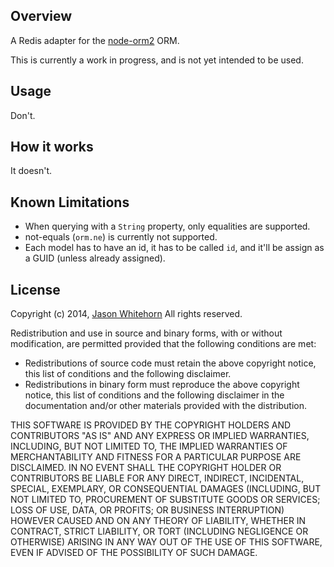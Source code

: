 ## Overview

A Redis adapter for the [node-orm2](https://github.com/dresende/node-orm2) ORM.

This is currently a work in progress, and is not yet intended to be used.

## Usage

Don't.

## How it works

It doesn't.

## Known Limitations

* When querying with a `String` property, only equalities are supported.
* not-equals (`orm.ne`) is currently not supported.
* Each model has to have an id, it has to be called `id`, and it'll be assign as a GUID (unless already assigned).

## License

Copyright (c) 2014, [Jason Whitehorn](https://github.com/jwhitehorn)
All rights reserved.

Redistribution and use in source and binary forms, with or without modification, are permitted provided that the following conditions are met:

* Redistributions of source code must retain the above copyright notice, this list of conditions and the following disclaimer.
* Redistributions in binary form must reproduce the above copyright notice, this list of conditions and the following disclaimer in the documentation and/or other materials provided with the distribution.

THIS SOFTWARE IS PROVIDED BY THE COPYRIGHT HOLDERS AND CONTRIBUTORS "AS IS" AND ANY EXPRESS OR IMPLIED WARRANTIES, INCLUDING, BUT NOT LIMITED TO, THE IMPLIED WARRANTIES OF MERCHANTABILITY AND FITNESS FOR A PARTICULAR PURPOSE ARE DISCLAIMED. IN NO EVENT SHALL THE COPYRIGHT HOLDER OR CONTRIBUTORS BE LIABLE FOR ANY DIRECT, INDIRECT, INCIDENTAL, SPECIAL, EXEMPLARY, OR CONSEQUENTIAL DAMAGES (INCLUDING, BUT NOT LIMITED TO, PROCUREMENT OF SUBSTITUTE GOODS OR SERVICES; LOSS OF USE, DATA, OR PROFITS; OR BUSINESS INTERRUPTION) HOWEVER CAUSED AND ON ANY THEORY OF LIABILITY, WHETHER IN CONTRACT, STRICT LIABILITY, OR TORT (INCLUDING NEGLIGENCE OR OTHERWISE) ARISING IN ANY WAY OUT OF THE USE OF THIS SOFTWARE, EVEN IF ADVISED OF THE POSSIBILITY OF SUCH DAMAGE.
